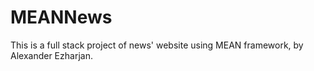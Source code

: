 # MEANNews
This is a full stack project of news' website using MEAN framework, by Alexander Ezharjan.
